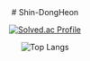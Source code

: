 
<div align="center">
# Shin-DongHeon    
<!-- ![K-Junyyy's GitHub stats](https://github-readme-stats.vercel.app/api?username=githubmendong&show_icons=true&theme=dracula) -->

[![Solved.ac Profile](http://mazassumnida.wtf/api/v2/generate_badge?boj=tlsejdgjs)](https://solved.ac/tlsejdgjs/)

![Top Langs](https://github-readme-stats.vercel.app/api/top-langs/?username=githubmendong&layout=compact&theme=dracula)
</div>

